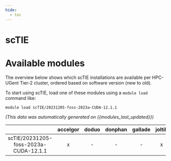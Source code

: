 ```yaml
---
hide:
  - toc
---
```


scTIE
=====

# Available modules


The overview below shows which scTIE installations are available per HPC-UGent Tier-2 cluster, ordered based on software version (new to old).

To start using scTIE, load one of these modules using a `module load` command like:

```shell
module load scTIE/20231205-foss-2023a-CUDA-12.1.1
```

*(This data was automatically generated on {{modules_last_updated}})*  

| |accelgor|doduo|donphan|gallade|joltik|litleo|shinx|
| :---: | :---: | :---: | :---: | :---: | :---: | :---: | :---: |
|scTIE/20231205-foss-2023a-CUDA-12.1.1|x|-|-|-|x|x|-|
